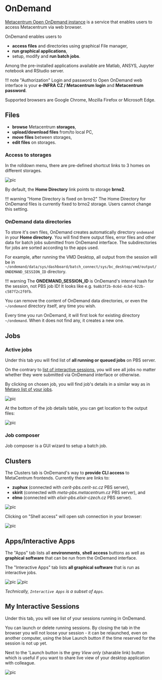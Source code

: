 # OnDemand

[Metacentrum Open OnDemand instance](https://ondemand.metacentrum.cz) is a service that enables users to access Metacentrum via web browser.

OnDemand enables users to

- **access files** and directories using graphical File manager,
- **run graphical applications**,
- setup, modify and **run batch jobs**.

Among the pre-installed applications available are Matlab, ANSYS, Jupyter notebook and RStudio server.

!!! note "Authorization"
    Login and password to Open OnDemand web interface is your **e-INFRA CZ / Metacentrum login** and **Metacentrum password**.

Supported browsers are Google Chrome, Mozilla Firefox or Microsoft Edge. 

## Files

- **browse** Metacentrum **storages**,
- **upload/download files** from/to local PC,
- **move files** between storages,
- **edit files** on storages.

### Access to storages

In the rolldown menu, there are pre-defined shortcut links to 3 homes on different storages.

![pic](files-rolldown.png)

By default, the **Home Directory** link points to storage **brno2**.

!!! warning "Home Directory is fixed on brno2"
    The Home Directory for OnDemand files is currently fixed to brno2 storage. Users cannot change this setting. 

### OnDemand data directories

To store it's own files, OnDemand creates automatically directory `ondemand` in your **Home directory**. You will find there output files, error files and other data for batch jobs submitted from OnDemand interface. The subdirectories for jobs are sorted according to the apps used. 

For example, after running the VMD Desktop, all output from the session will be in `~/ondemand/data/sys/dashboard/batch_connect/sys/bc_desktop/vmd/output/ONDEMAND_SESSION_ID` directory.

!!! warning
    The **ONDEMAND_SESSION_ID** is OnDemand's internal hash for the session, not PBS job ID! It looks like e.g. `9a8b3f2b-0c6d-4cbd-922b-c587f2c2f0fb`.

You can remove the content of OnDemand data directories, or even the `~/ondemand` directory itself, any time you wish.

Every time you run OnDemand, it will first look for existing directory `~/ondemand`. When it does not find any, it creates a new one.

## Jobs

### Active jobs

Under this tab you will find list of **all running or queued jobs** on PBS server.

On the contrary to [list of interactive sessions](#my-interactive-sessions), you will see all jobs no matter whether they were submitted via OnDemand interface or otherwise.

By clicking on chosen job, you will find job's details in a similar way as in [Metavo list of your jobs](http://metavo.metacentrum.cz/pbsmon2/person). 

![pic](active-jobs-top.png)

At the bottom of the job details table, you can get location to the output files:

![pic](active-jobs-bottom.png)

### Job composer

Job composer is a GUI wizard to setup a batch job.

## Clusters

The Clusters tab is OnDemand's way to **provide CLI access** to MetaCentrum frontends. Currently there are links to:

- **zuphux** (connected with *cerit-pbs.cerit-sc.cz* PBS server),
- **skirit** (connected with *meta-pbs.metacentrum.cz* PBS server), and
- **elmo** (connected with *elixir-pbs.elixir-czech.cz* PBS server).
   
![pic](clusters-rolldown.png)

Clicking on "Shell access" will open ssh connection in your browser:

![pic](shell-login.png)

## Apps/Interactive Apps

The "Apps" tab lists all **environments**, **shell access** buttons as well as **graphical software** that can be run from the OnDemand interface.

The "Interactive Apps" tab lists **all graphical software** that is run as interactive jobs.

![pic](all-apps.png)
![pic](interact-apps.png)

*Technically, `Interactive Apps` is a subset of `Apps`.*

## My Interactive Sessions

Under this tab, you will see list of your sessions running in OnDemand.

You can launch or delete running sessions. By closing the tab in the browser you will not loose your session - it can be relaunched, even on another computer, using the blue Launch button if the time reserved for the session is not up yet. 

Next to the 'Launch button is the grey *View only* (sharable link) button which is useful if you want to share live view of your desktop application with colleague.

![pic](interact-sessions.png)

<!--
[Current OnDemand documentation on user wiki](https://wiki.metacentrum.cz/wiki/OnDemand_v2).
-->
